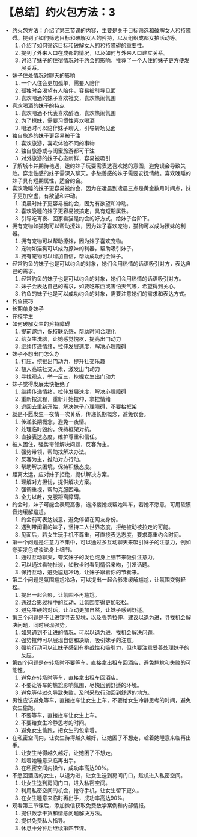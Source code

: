 # 【总结】约火包方法：3

-   约火包方法：介绍了第三节课的内容，主要是关于目标筛选和破解女人矜持障碍。提到了如何筛选目标和破解女人的矜持，以及组织成都女拍活动等。
    1.  介绍了如何筛选目标和破解女人的矜持障碍的重要性。
    2.  提到了外来人口在成都的情况，以及如何与外来人口建立关系。
    3.  讨论了妹子的住宿情况对于约会的影响，推荐了一个人住的妹子更方便发展关系。
-   妹子住处情况对聊天的影响
    1.  一个人住会更加孤单，需要人陪伴
    2.  孤独时会渴望有人陪伴，容易被引导见面
    3.  喜欢喝酒的妹子喜欢社交，喜欢热闹氛围
-   喜欢喝酒的妹子的特点
    1.  喜欢喝酒不代表喜欢醉酒，喜欢热闹氛围
    2.  为了撩妹，需要习惯性喜欢喝酒
    3.  喝酒时可以陪伴妹子聊天，引导转场见面
-   独自旅游的妹子更容易被干注
    1.  喜欢旅游，喜欢体验不同的事物
    2.  独自旅游或与闺蜜旅游都可干注
    3.  对外旅游的妹子心态新鲜，容易被吸引
-   了解城市并期待艳遇，邀约妹子玩耍需表达喜欢她的意图，避免误会导致失败。穿走性感的妹子需深入聊天，多愁善感的妹子需要安抚情绪。喜欢晚睡的妹子具有短期属性，适合约会。
-   喜欢晚睡的妹子更容易被约会，因为在凌晨到凌晨三点是黄金数月时间点，妹子更加空虚，有欲望和冲动。
    1.  凌晨时妹子更容易被约会，因为有欲望和冲动。
    2.  喜欢晚睡的妹子更容易被搞定，具有短期属性。
    3.  引导吃宵夜、回家看猫是约会的好方式，给妹子台阶下。
-   拥有宠物如猫狗可以帮助撩妹，因为妹子喜欢宠物，猫狗可以成为撩妹的利器。
    1.  拥有宠物可以帮助撩妹，因为妹子喜欢宠物。
    2.  宠物如猫狗可以成为撩妹的利器，帮助吸引妹子。
    3.  拥有宠物可以增加自信，帮助成功约会妹子。
-   经常钓鱼的妹子也是可以约会的对象，她们会用热情的话语吸引对方，表达自己的需求。
    1.  经常钓鱼的妹子也是可以约会的对象，她们会用热情的话语吸引对方。
    2.  妹子会表达自己的需求，如要吃东西或害怕天气等，希望得到关心。
    3.  钓鱼的妹子也是可以成功约会的对象，需要注意她们的需求和表达方式。
-   钓鱼技巧
-   长期单身妹子
-   在校学生
-   如何破解女生的矜持障碍
    1.  提前邀约，保持联系感，帮助时间合理化
    2.  给女生洗脑，让她感觉愧疚，提高出门动力
    3.  继续传递情绪，拉伸发展速度，解决心理障碍
-   妹子不想出门怎么办
    1.  打压，挖掘出门动力，提升社交乐趣
    2.  植入高端社交元素，激发出门动力
    3.  寻找观点，举一反三，挖掘女生出门动力
-   妹子觉得发展太快拒绝了
    1.  继续传递情绪，拉伸发展速度，解决心理障碍
    2.  重新按流程，重新开始拉伸，拿捏情绪
    3.  退回去重新开始，解决妹子心理障碍，不要抬框架
-   就是不愿发生一夜情一次关系，传递长期概念，避免误会。
    1.  传递长期概念，避免一夜情。
    2.  处理临时毁约，保持框架对抗。
    3.  直接表达态度，维护尊重和信任。
-   被人困住，强势带领解决问题，反客为主。
    1.  强势带领，帮助找解决办法。
    2.  反客为主，推动对方行动。
    3.  帮助解决困境，保持积极态度。
-   距离太远，应对妹子拒绝，提供解决方案。
    1.  理解对方担忧，提供解决方案。
    2.  强调重视，帮助克服困难。
    3.  全力以赴，克服距离障碍。
-   约会时，妹子可能会表现高傲，选择接她或帮她叫车，若她不愿意，可用软膜音炮缓解尴尬。
    1.  约会前可表达诚意，避免停留在网友身份。
    2.  遇到带闺蜜的妹子，坚持二人世界态度，拒绝被动被拉走的可能。
    3.  见面后，若女生玩手机不尊重，可直接表达态度，要求尊重约会时间。
-   第一个问题是注意力不集中，可以通过多互动聊天来吸引妹子的注意力，例如夸奖发色或谈论身上细节。
    1.  通过互动聊天，夸奖妹子的发色或身上细节来吸引注意力。
    2.  可以通过看物扯淡，如散步时看到情侣亲吻，引发话题。
    3.  保持互动，避免尴尬冷场，让妹子跟着你的节奏来。
-   第二个问题是氛围尴尬冷场，可以提出一起合影来缓解尴尬，让氛围变得轻松。
    1.  提出一起合影，让氛围不再尴尬。
    2.  通过合影过程中的互动，让氛围变得更加轻松。
    3.  避免生硬的对话，让互动更加自然，让妹子感到舒适。
-   第三个问题是不让进锣寻去见境，以及强势拉伸，建议以退为进，寻找机会解决问题，同时展现强势。
    1.  如果遇到不让进的情况，可以以退为进，找机会解决问题。
    2.  强势拉伸可以展现自信和决断，吸引妹子的注意。
    3.  强势行动可以让妹子感到有挑战性和吸引力，但也要注意妥善处理妹子的反应。
-   第四个问题是在转场时不要等车，直接拿出租车回酒店，避免尴尬和失败的可能性。
    1.  避免在转场时等车，直接拿出租车回酒店。
    2.  不要让等车的尴尬影响氛围，尽快回到舒适的环境。
    3.  避免等待过久导致失败，及时采取行动回到舒适的地方。
-   男性应该避免等车，直接拦车让女生上车，不要给女生冷静思考的时间，避免女生偷跑。
    1.  不要等车，直接拦车让女生上车。
    2.  不要给女生冷静思考的时间。
    3.  避免女生偷跑，把女生的包拿着。
-   在私密空间内，让女生待得越久越好，让她困了不想走，趁着她睡意来临再出手。
    1.  让女生待得越久越好，让她困了不想走。
    2.  趁着她睡意来临再出手。
    3.  在私密空间内操作，成功率高达90%。
-   不愿回酒店的女生，以退为进，让女生送到房间门口，趁机进入私密空间。
    1.  让女生送到房间门口，进入私密空间。
    2.  利用私密空间的机会，抢夺手机，让女生留下更久。
    3.  在女生睡意来临时再出手，成功率高达90%。
-   观看第三节课后，添加微信获取免费数学案例和内部情报。
    1.  提供数学干货和情感问题解决方法。
    2.  提供免费私人指导。
    3.  休息十分钟后继续第四节课。